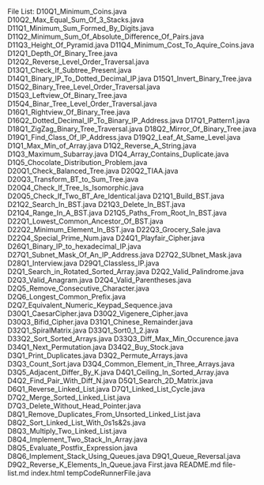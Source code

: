 File List:
D10Q1_Minimum_Coins.java
D10Q2_Max_Equal_Sum_Of_3_Stacks.java
D11Q1_Minimum_Sum_Formed_By_Digits.java
D11Q2_Minimum_Sum_Of_Absolute_Difference_Of_Pairs.java
D11Q3_Height_Of_Pyramid.java
D11Q4_Minimum_Cost_To_Aquire_Coins.java
D12Q1_Depth_Of_Binary_Tree.java
D12Q2_Reverse_Level_Order_Traversal.java
D13Q1_Check_If_Subtree_Present.java
D14Q1_Binary_IP_To_Dotted_Decimal_IP.java
D15Q1_Invert_Binary_Tree.java
D15Q2_Binary_Tree_Level_Order_Traversal.java
D15Q3_Leftview_Of_Binary_Tree.java
D15Q4_Binar_Tree_Level_Order_Traversal.java
D16Q1_Rightview_Of_Binary_Tree.java
D16Q2_Dotted_Decimal_IP_To_Binary_IP_Address.java
D17Q1_Pattern1.java
D18Q1_ZigZag_Binary_Tree_Traversal.java
D18Q2_Mirror_Of_Binary_Tree.java
D19Q1_Find_Class_Of_IP_Address.java
D19Q2_Leaf_At_Same_Level.java
D1Q1_Max_Min_of_Array.java
D1Q2_Reverse_A_String.java
D1Q3_Maximum_Subarray.java
D1Q4_Array_Contains_Duplicate.java
D1Q5_Chocolate_Distribution_Problem.java
D20Q1_Check_Balanced_Tree.java
D20Q2_TIAA.java
D20Q3_Transform_BT_to_Sum_Tree.java
D20Q4_Check_If_Tree_Is_Isomorphic.java
D20Q5_Check_If_Two_BT_Are_Identical.java
D21Q1_Build_BST.java
D21Q2_Search_In_BST.java
D21Q3_Delete_In_BST.java
D21Q4_Range_In_A_BST.java
D21Q5_Paths_From_Root_In_BST.java
D22Q1_Lowest_Common_Ancestor_Of_BST.java
D22Q2_Minimum_Element_In_BST.java
D22Q3_Grocery_Sale.java
D22Q4_Special_Prime_Num.java
D24Q1_Playfair_Cipher.java
D26Q1_Binary_IP_to_hexadecimal_IP.java
D27Q1_Subnet_Mask_Of_An_IP_Address.java
D27Q2_SUbnet_Mask.java
D28Q1_Interview.java
D29Q1_Classless_IP.java
D2Q1_Search_in_Rotated_Sorted_Array.java
D2Q2_Valid_Palindrome.java
D2Q3_Valid_Anagram.java
D2Q4_Valid_Parentheses.java
D2Q5_Remove_Consecutive_Character.java
D2Q6_Longest_Common_Prefix.java
D2Q7_Equivalent_Numeric_Keypad_Sequence.java
D30Q1_CaesarCipher.java
D30Q2_Vigenere_Cipher.java
D30Q3_Bifid_Cipher.java
D31Q1_Chinese_Remainder.java
D32Q1_SpiralMatrix.java
D33Q1_Sort0_1_2.java
D33Q2_Sort_Sorted_Arrays.java
D33Q3_Diff_Max_Min_Occurence.java
D34Q1_Next_Permutation.java
D34Q2_Buy_Stock.java
D3Q1_Print_Duplicates.java
D3Q2_Permute_Arrays.java
D3Q3_Count_Sort.java
D3Q4_Common_Element_in_Three_Arrays.java
D3Q5_Adjacent_Differ_By_K.java
D4Q1_Ceiling_In_Sorted_Array.java
D4Q2_Find_Pair_With_Diff_N.java
D5Q1_Search_2D_Matrix.java
D6Q1_Reverse_Linked_List.java
D7Q1_Linked_List_Cycle.java
D7Q2_Merge_Sorted_Linked_List.java
D7Q3_Delete_Without_Head_Pointer.java
D8Q1_Remove_Duplicates_From_Unsorted_Linked_List.java
D8Q2_Sort_Linked_List_With_0s1s&2s.java
D8Q3_Multiply_Two_Linked_List.java
D8Q4_Implement_Two_Stack_In_Array.java
D8Q5_Evaluate_Postfix_Expression.java
D8Q6_Implement_Stack_Using_Queues.java
D9Q1_Queue_Reversal.java
D9Q2_Reverse_K_Elements_In_Queue.java
First.java
README.md
file-list.md
index.html
tempCodeRunnerFile.java
